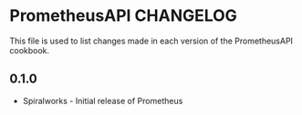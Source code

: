 PrometheusAPI CHANGELOG
=======================

This file is used to list changes made in each version of the PrometheusAPI cookbook.

0.1.0
-----
- Spiralworks - Initial release of Prometheus
